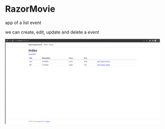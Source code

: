 # RazorMovie

app of a list event 

we can create, edit, update and delete a event

![movies](images/movies.png)
